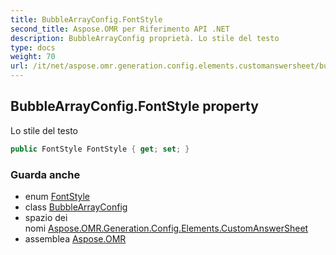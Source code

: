 ```yaml
---
title: BubbleArrayConfig.FontStyle
second_title: Aspose.OMR per Riferimento API .NET
description: BubbleArrayConfig proprietà. Lo stile del testo
type: docs
weight: 70
url: /it/net/aspose.omr.generation.config.elements.customanswersheet/bubblearrayconfig/fontstyle/
---
```

## BubbleArrayConfig.FontStyle property

Lo stile del testo

```csharp
public FontStyle FontStyle { get; set; }
```

### Guarda anche

* enum [FontStyle](../../../aspose.omr.generation/fontstyle/)
* class [BubbleArrayConfig](../)
* spazio dei nomi [Aspose.OMR.Generation.Config.Elements.CustomAnswerSheet](../../bubblearrayconfig/)
* assemblea [Aspose.OMR](../../../)


